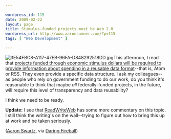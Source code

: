 ```yaml
---
 
wordpress_id: 115
date: 2009-02-22
layout: page
title: Stimulus-funded projects must be Web 2.0
wordpress_url: http://www.aaronsumner.com/?p=115
tags: [ "Web Development" ]

---
```


![3E54FBC8-A117-47EB-96FA-D848292518DD.jpg](http://www.aaronsumner.com/uploads/2009/02/3e54fbc8-a117-47eb-96fa-d848292518dd.jpg)This
afternoon, I read that [projects funded through economic stimulus
dollars will be required to provide information about spending in a
reusable data format](http://www.aaronsw.com/weblog/rssstimulus)--that
is, Atom or RSS. They even provide a specific data structure. I ask my
colleagues--as people who rely on government funding to do our work, do
you think it's reasonable to think that maybe *all* federally-funded
projects, in the future, will require this level of transparency and
data reusability?

I think we need to be ready.

**Update:** I see that
[ReadWriteWeb](http://www.readwriteweb.com/archives/stimulus_spend_data_coming_via.php)
has some more commentary on this topic. I still think the writing's on
the wall--trying to figure out how to bring this up at work and be taken
seriously.

([Aaron Swartz](http://www.aaronsw.com/weblog/rssstimulus), via [Daring
Fireball](http://daringfireball.net/linked/2009/02/21/stimulus-feeds))
